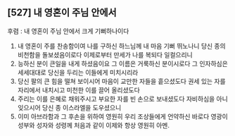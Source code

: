 ## [527] 내 영혼이 주님 안에서

후렴 : 내 영혼이 주님 안에서 크게 기뻐하나이다  
1) 내 영혼이 주를 찬송함이여 나를 구하신 하느님께 내 마음 기뻐 뛰노나니 당신 종의 비천함을 돌보셨음이로다 이제로부터 만세가 나를 복되다 일컬으리니  
2) 능하신 분이 큰일을 내게 하셨음이요 그 이름은 거룩하신 분이시로다 그 인자하심은 세세대대로 당신을 두리는 이들에게 미치시리라  
3) 당신 팔의 큰 힘을 떨쳐 보이시어 마음이 교만한 자들을 흩으셨도다 권세 있는 자를 자리에서 내치시고 미천한 이를 끌어 올리셨도다  
4) 주리는 이를 은혜로 채워주시고 부요한 자를 빈 손으로 보내셨도다 자비하심을 아니 잊으시어 당신 종 이스라엘을 도우셨으니  
5) 이미 아브라함과 그 후손을 위하여 영원히 우리 조상들에게 언약하신 바로다 영광이 성부와 성자와 성령께 처음과 같이 이제와 항상 영원히 아멘.
